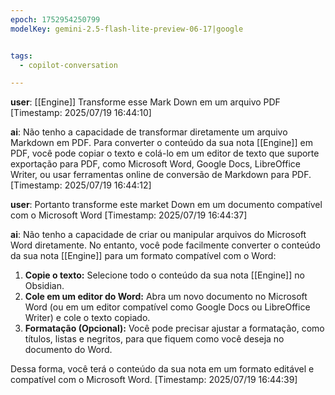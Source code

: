 ```yaml
---
epoch: 1752954250799
modelKey: gemini-2.5-flash-lite-preview-06-17|google


tags:
  - copilot-conversation

---
```


**user**: [[Engine]]
Transforme esse Mark Down em um arquivo PDF
[Timestamp: 2025/07/19 16:44:10]

**ai**: Não tenho a capacidade de transformar diretamente um arquivo Markdown em PDF. Para converter o conteúdo da sua nota [[Engine]] em PDF, você pode copiar o texto e colá-lo em um editor de texto que suporte exportação para PDF, como Microsoft Word, Google Docs, LibreOffice Writer, ou usar ferramentas online de conversão de Markdown para PDF.
[Timestamp: 2025/07/19 16:44:12]

**user**: Portanto transforme este market Down em um documento compatível com o Microsoft Word
[Timestamp: 2025/07/19 16:44:37]

**ai**: Não tenho a capacidade de criar ou manipular arquivos do Microsoft Word diretamente. No entanto, você pode facilmente converter o conteúdo da sua nota [[Engine]] para um formato compatível com o Word:

1.  **Copie o texto:** Selecione todo o conteúdo da sua nota [[Engine]] no Obsidian.
2.  **Cole em um editor do Word:** Abra um novo documento no Microsoft Word (ou em um editor compatível como Google Docs ou LibreOffice Writer) e cole o texto copiado.
3.  **Formatação (Opcional):** Você pode precisar ajustar a formatação, como títulos, listas e negritos, para que fiquem como você deseja no documento do Word.

Dessa forma, você terá o conteúdo da sua nota em um formato editável e compatível com o Microsoft Word.
[Timestamp: 2025/07/19 16:44:39]